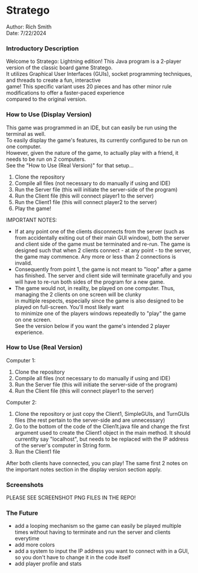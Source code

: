 # Stratego
Author: Rich Smith\
Date: 7/22/2024

### Introductory Description

Welcome to Stratego: Lightning edition! This Java program is a 2-player version of the classic board game Stratego. \
It utilizes Graphical User Interfaces (GUIs), socket programming techniques, and threads to create a fun, interactive \
game!  This specific variant uses 20 pieces and has other minor rule modifications to offer a faster-paced experience \
compared to the original version.

### How to Use (Display Version)

This game was programmed in an IDE, but can easily be run using the terminal as well. \
To easily display the game's features, its currently configured to be run on one computer. \
However, given the nature of the game, to actually play with a friend, it needs to be run on 2 computers. \
See the "How to Use (Real Version)" for that setup... 

1) Clone the repository
3) Compile all files (not necessary to do manually if using and IDE)
4) Run the Server file (this will initiate the server-side of the program)
5) Run the Client file (this will connect player1 to the server)
6) Run the Client1 file (this will connect player2 to the server)
7) Play the game!

IMPORTANT NOTES:
- If at any point one of the clients disconnects from the server (such as from accidentally exiting out of their main GUI window),
  both the server and client side of the game must be terminated and re-run.  The game is designed such that when 2 clients
  connect - at any point - to the server, the game may commence.  Any more or less than 2 connections is invalid.
- Consequently from point 1, the game is not meant to "loop" after a game has finished.  The server and client side will terminate
  gracefully and you will have to re-run both sides of the program for a new game.
- The game would not, in reality, be played on one computer. Thus, managing the 2 clients on one screen will be clunky\
  in multiple respects, especially since the game is also designed to be played on full-screen. You'll most likely want\
  to minimize one of the players windows repeatedly to "play" the game on one screen.\
  See the version below if you want the game's intended 2 player experience.

### How to Use (Real Version)

Computer 1:
1. Clone the repository
2. Compile all files (not necessary to do manually if using and IDE)
3. Run the Server file (this will initiate the server-side of the program)
4. Run the Client file (this will connect player1 to the server)

Computer 2:
1. Clone the repository or just copy the Client1, SimpleGUIs, and TurnGUIs files (the rest pertain to the server-side and are unnecessary)
2. Go to the bottom of the code of the Clien1t.java file and change the first argument used to create the Client1 object in the main method.
   It should currentlty say "localhost", but needs to be replaced with the IP address of the server's computer in String form.
3. Run the Client1 file

After both clients have connected, you can play!  The same first 2 notes on the important notes section in the display version section apply.

### Screenshots

PLEASE SEE SCREENSHOT PNG FILES IN THE REPO!

### The Future

* add a looping mechanism so the game can easily be played multiple times without having to terminate and run the server and clients everytime
* add more colors
* add a system to input the IP address you want to connect with in a GUI, so you don't have to change it in the code itself
* add player profile and stats
